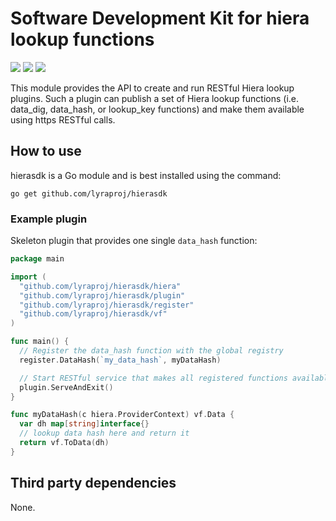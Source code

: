 # Software Development Kit for hiera lookup functions

[![](https://goreportcard.com/badge/github.com/lyraproj/hierasdk)](https://goreportcard.com/report/github.com/lyraproj/hierasdk)
[![](https://img.shields.io/badge/godoc-reference-blue.svg)](https://godoc.org/github.com/lyraproj/hierasdk)
[![](https://github.com/lyraproj/hierasdk/workflows/Hiera%20SDK%20Test/badge.svg)](https://github.com/lyraproj/hierasdk/actions)

This module provides the API to create and run RESTful Hiera lookup plugins. Such a plugin can publish a set of Hiera
lookup functions (i.e. data_dig, data_hash, or lookup_key functions) and make them available using https RESTful
calls.

## How to use
hierasdk is a Go module and is best installed using the command:
```
go get github.com/lyraproj/hierasdk
```

### Example plugin
Skeleton plugin that provides one single `data_hash` function:
```go
package main

import (
  "github.com/lyraproj/hierasdk/hiera"
  "github.com/lyraproj/hierasdk/plugin"
  "github.com/lyraproj/hierasdk/register"
  "github.com/lyraproj/hierasdk/vf"
)

func main() {
  // Register the data_hash function with the global registry
  register.DataHash(`my_data_hash`, myDataHash)

  // Start RESTful service that makes all registered functions available
  plugin.ServeAndExit()
}

func myDataHash(c hiera.ProviderContext) vf.Data {
  var dh map[string]interface{}
  // lookup data hash here and return it
  return vf.ToData(dh)
}
```

## Third party dependencies
None.